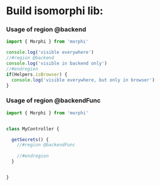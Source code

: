
# Build isomorphi lib:


### Usage of region **@backend**
```ts
import { Morphi } from 'morphi'

console.log('visible everywhere')
//#region @backend
console.log('visible in backend only')
//#endregion
if(Helpers.isBrowser) {
  console.log('visible everywhere, but only in browser')
}

```

### Usage of region **@backendFunc**
```ts
import { Morphi } from 'morphi'


class MyController {

  getSecrets() {
    //#region @backendFunc
      
    //#endregion
  }


}


```
